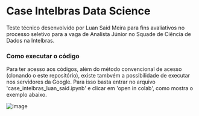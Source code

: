 # Case Intelbras Data Science
Teste técnico desenvolvido por Luan Said Meira para fins avaliativos no processo seletivo para a vaga de Analista Júnior no Squade de Ciência de Dados na Intelbras.

### Como executar o código
Para ter acesso aos códigos, além do método convencional de acesso (clonando o este repositório), existe tambvém a possibilidade de executar nos servidores da Google. Para isso basta entrar no arquivo 'case_intelbras_luan_said.ipynb' e clicar em 'open in colab', como mostra o exemplo abaixo. 

![image](https://user-images.githubusercontent.com/32486944/111083024-3026e080-84ea-11eb-8ec2-8dec41dedaae.png)


